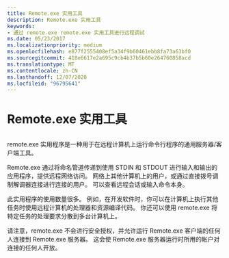 ```yaml
---
title: Remote.exe 实用工具
description: Remote.exe 实用工具
keywords:
- 通过 remote.exe remote.exe 实用工具进行远程调试
ms.date: 05/23/2017
ms.localizationpriority: medium
ms.openlocfilehash: e877f2555408ef5a34f9b60461ebb8fa73a63bf0
ms.sourcegitcommit: 418e6617e2a695c9cb4b37b5b60e264760858acd
ms.translationtype: MT
ms.contentlocale: zh-CN
ms.lasthandoff: 12/07/2020
ms.locfileid: "96795641"
---
```

# <a name="the-remoteexe-utility"></a>Remote.exe 实用工具


## <span id="ddk_the_remote_exe_utility_dbg"></span><span id="DDK_THE_REMOTE_EXE_UTILITY_DBG"></span>


remote.exe 实用程序是一种用于在远程计算机上运行命令行程序的通用服务器/客户端工具。

Remote.exe 通过将命名管道传递到使用 STDIN 和 STDOUT 进行输入和输出的应用程序，提供远程网络访问。 网络上其他计算机上的用户，或通过直接拨号调制解调器连接进行连接的用户。 可以查看远程会话或输入命令本身。

此实用程序的使用数量很多。 例如，在开发软件时，你可以在计算机上执行其他任务时使用远程计算机的处理器和资源编译代码。 你还可以使用 remote.exe 将特定任务的处理要求分散到多台计算机上。

请注意，remote.exe 不会进行安全授权，并允许运行 Remote.exe 客户端的任何人连接到 Remote.exe 服务器。 这会使 Remote.exe 服务器运行时所用的帐户对连接的任何人开放。

 

 





